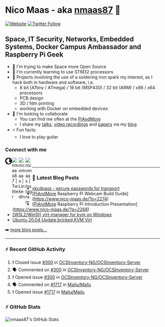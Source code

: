 # Nico Maas - aka [nmaas87][website] 👋

[![Website](https://img.shields.io/website?label=nico-maas.de&style=for-the-badge&url=https%3A%2F%2Fwww.nico-maas.de)](https://www.nico-maas.de)
[![Twitter Follow](https://img.shields.io/twitter/follow/nmaas87?color=1DA1F2&logo=twitter&style=for-the-badge)](https://twitter.com/intent/follow?original_referer=https%3A%2F%2Fgithub.com%2Fnmaas87&screen_name=nmaas87)

## Space, IT Security, Networks, Embedded Systems, Docker Campus Ambassador and Raspberry Pi Geek

- 🔭 I'm trying to make Space more Open Source
- 🌱 I'm currently learning to use STM32 processors
- 🎉 Projects involving the use of a soldering iron spark my interest, as I hack both in hardware and software, i.e.
  - 8 bit (ATtiny / ATmega) / 16 bit (MSP430) / 32 bit (ARM) / x86 / x64 processors
  - PCB design
  - 3D / fdm printing
  - working with Docker on embedded devices
- 👯 I'm looking to collaborate
  - You can find me often at the [PiAndMore][piandmore]
  - I share my [talks], [video recordings] and [papers] via my [blog][website]
- ⚡ Fun facts:
  - I love to play guitar

### Connect with me

[<img align="left" alt="nico-maas.de" width="22px" src="https://raw.githubusercontent.com/iconic/open-iconic/master/svg/globe.svg" />][website]
[<img align="left" alt="nmaas87 | Twitter" width="22px" src="https://cdn.jsdelivr.net/npm/simple-icons@v3/icons/twitter.svg" />][twitter]
[<img align="left" alt="nicomaas | LinkedIn" width="22px" src="https://cdn.jsdelivr.net/npm/simple-icons@v3/icons/linkedin.svg" />][linkedin]
[<img align="left" alt="nicomaas | Instagram" width="22px" src="https://cdn.jsdelivr.net/npm/simple-icons@v3/icons/keybase.svg" />][keybase]

<br />

---

### 📕 Latest Blog Posts

<!-- BLOG-POST-LIST:START -->
- [xkcdpass - secure passwords for transport](https://www.nico-maas.de/?p=2279)
- [[PiAndMore] Raspberry Pi Webcam Build Guide](https://www.nico-maas.de/?p=2274)
- [[PiAndMore] Raspberry Pi Introduction Presentation](https://www.nico-maas.de/?p=2268)
- [[WSL2/Win10] virt-manager for kvm on Windows](https://www.nico-maas.de/?p=2241)
- [Ubuntu 20.04 Update bricked KVM Virt](https://www.nico-maas.de/?p=2238)
<!-- BLOG-POST-LIST:END -->

➡️ [more blog posts...](https://www.nico-maas.de)

---

### :zap: Recent GitHub Activity
  
<!--START_SECTION:activity-->
1. ❗️ Closed issue [#300](https://github.com/OCSInventory-NG/OCSInventory-Server/issues/300) in [OCSInventory-NG/OCSInventory-Server](https://github.com/OCSInventory-NG/OCSInventory-Server)
2. 🗣 Commented on [#300](https://github.com/OCSInventory-NG/OCSInventory-Server/issues/300) in [OCSInventory-NG/OCSInventory-Server](https://github.com/OCSInventory-NG/OCSInventory-Server)
3. ❗️ Opened issue [#300](https://github.com/OCSInventory-NG/OCSInventory-Server/issues/300) in [OCSInventory-NG/OCSInventory-Server](https://github.com/OCSInventory-NG/OCSInventory-Server)
4. 🗣 Commented on [#1717](https://github.com/Mailu/Mailu/issues/1717) in [Mailu/Mailu](https://github.com/Mailu/Mailu)
5. ❗️ Opened issue [#1717](https://github.com/Mailu/Mailu/issues/1717) in [Mailu/Mailu](https://github.com/Mailu/Mailu)
<!--END_SECTION:activity-->

### :zap: GitHub Stats

  <img align="left" alt="nmaas87's GitHub Stats" src="https://github-readme-stats.codestackr.vercel.app/api?username=nmaas87&show_icons=true&hide_border=true" />


[website]: https://www.nico-maas.de
[twitter]: https://twitter.com/nmaas87
[linkedin]: https://linkedin.com/in/nicomaas
[keybase]: https://keybase.io/nicomaas
[piandmore]: https://piandmore.de/en/
[talks]: https://www.nico-maas.de/?cat=392
[video recordings]: https://www.nico-maas.de/?page_id=1244
[papers]: https://www.nico-maas.de/?cat=301
